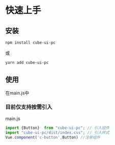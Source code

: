 # 快速上手

## 安装

```bash
npm install cube-ui-pc
```
或
```bash
yarn add cube-ui-pc
```

## 使用
在main.js中
### 目前仅支持按需引入
main.js
```js
import {Button}  from "cube-ui-pc"; // 引入组件
import "cube-ui-pc/dist/index.css"; // 引入样式
Vue.component('c-button',Button) //注册组件
```

